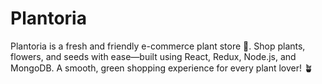 # Plantoria
Plantoria is a fresh and friendly e-commerce plant store 🌿. Shop plants, flowers, and seeds with ease—built using React, Redux, Node.js, and MongoDB. A smooth, green shopping experience for every plant lover! 🪴

